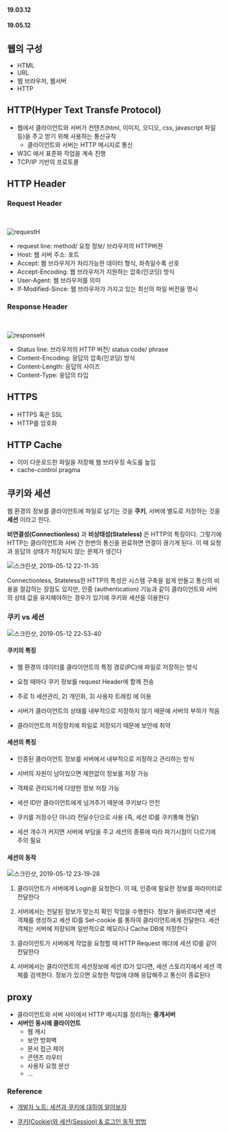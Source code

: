 #### 19.03.12
#### 19.05.12

## 웹의 구성
- HTML
- URL
- 웹 브라우저, 웹서버
- HTTP

## HTTP(Hyper Text Transfe Protocol)
- 웹에서 클라이언트와 서버가 컨텐츠(html, 이미지, 오디오, css, javascript 파일등)을 주고 받기 위해 사용하는 통신규칙
  - 클라이언트와 서버는 HTTP 메시지로 통신
- W3C 에서 표준화 작업을 계속 진행
- TCP/IP 기반의 프로토콜

## HTTP Header
### Request Header
<br>

![requestH](https://user-images.githubusercontent.com/38183218/54200222-386c6f80-450e-11e9-8e5d-57c4f0bb470e.png)

- request line: method/ 요청 정보/ 브라우저의 HTTP버젼
- Host: 웹 서버 주소: 포트
- Accept: 웹 브라우저가 처리가능한 데이터 형식, 좌측일수록 선호
- Accept-Encoding: 웹 브라우저가 지원하는 압축(인코딩) 방식
- User-Agent: 웹 브라우저를 의미
- If-Modified-Since: 웹 브라우저가 가지고 있는 최신의 파일 버전을 명시

### Response Header
<br>

![responseH](https://user-images.githubusercontent.com/38183218/54200223-386c6f80-450e-11e9-865e-1045bd9f302b.png)

- Status line: 브라우저의 HTTP 버전/ status code/ phrase
- Content-Encoding: 응답의 압축(인코딩) 방식
- Content-Length: 응답의 사이즈
- Content-Type: 응답의 타입

## HTTPS
- HTTPS 혹은 SSL
- HTTP를 암호화

## HTTP Cache
- 이미 다운로드한 파일을 저장해 웹 브라우징 속도를 높임
- cache-control pragma

## 쿠키와 세션

웹 환경의 정보를 클라이언트에 파일로 남기는 것을 __쿠키__, 서버에 별도로 저장하는 것을 __세션__ 이라고 한다.

__비연결성(Connectionless)__ 과 __비상태성(Stateless)__ 은 HTTP의 특징이다. 그렇기에 HTTP는 클라이언트와 서버 간 한번의 통신을 완료하면 연결이 끊기게 된다. 이 때 요청과 응답의 상태가 저장되지 않는 문제가 생긴다

![스크린샷, 2019-05-12 22-11-35](https://user-images.githubusercontent.com/38183218/57582714-fad29580-7502-11e9-9cc6-637fb68b15ac.png)

Connectionless, Stateless한 HTTP의 특성은 시스템 구축을 쉽게 만들고 통신의 비용을 절감하는 장점도 있지만, 인증 (authentication) 기능과 같이 클라이언트와 서버의 상태 값을 유지해야하는 경우가 있기에 쿠키와 세션을 이용한다

### 쿠키 vs 세션

![스크린샷, 2019-05-12 22-53-40](https://user-images.githubusercontent.com/38183218/57583173-d37ec700-7508-11e9-9bab-8db54cb957dd.png)


#### 쿠키의 특징

- 웹 환경의 데이터를 클라이언트의 특정 경로(PC)에 파일로 저장하는 방식

- 요청 때마다 쿠키 정보를 request Header에 함께 전송

- 주로 1) 세션관리, 2) 개인화, 3) 사용자 트래킹 에 이용

- 서버가 클라이언트의 상태를 내부적으로 저장하지 않기 때문에 서버의 부하가 적음

- 클라이언트의 저장장치에 파일로 저장되기 때문에 보안에 취약

#### 세션의 특징
- 인증된 클라이언트 정보를 서버에서 내부적으로 저장하고 관리하는 방식
- 서버의 자원이 남아있으면 제한없이 정보를 저장 가능
- 객체로 관리되기에 다양한 정보 저장 가능

- 세션 ID만 클라이언트에게 넘겨주기 때문에 쿠키보다 안전
- 쿠키를 저장수단 아니라 전달수단으로 사용 (즉, 세션 ID를 쿠키통해 전달)
- 세션 개수가 커지면 서버에 부담을 주고 세션의 종류에 따라 파기시점이 다르기에 주의 필요

#### 세션의 동작

![스크린샷, 2019-05-12 23-19-28](https://user-images.githubusercontent.com/38183218/57583554-6c631180-750c-11e9-9722-39034a32a421.png)

1) 클라이언트가 서버에게 Login을 요청한다. 이 때, 인증에 필요한 정보를 파라미터로 전달한다

2) 서버에서는 전달된 정보가 맞는지 확인 작업을 수행한다. 정보가 올바르다면 세션 객체를 생성하고 세션 ID를 Set-cookie 를 통하여 클라이언트에게 전달한다. 세션 객체는 서버에 저장되며 일반적으로 메모리나 Cache DB에 저장한다

3) 클라이언트가 서버에게 작업을 요청할 때 HTTP Request 헤더에 세션 ID를 같이 전달한다

4) 서버에서는 클라이언트의 세션정보에 세션 ID가 있다면, 세션 스토리지에서 세션 객체를 검색한다. 정보가 있으면 요청한 작업에 대해 응답해주고 통신이 종료된다

## proxy
- 클라이언트와 서버 사이에서 HTTP 메시지를 정리하는 __중개서버__
- __서버인 동시에 클라이언트__
  - 웹 캐시
  - 보안 방화벽
  - 문서 접근 제어
  - 콘텐츠 라우터
  - 사용자 요청 분산
  - ...


### Reference

- [개발자 노트: 세션과 쿠키에 대하여 알아보자](https://kim1124.tistory.com/1)

- [쿠키(Cookie)와 세션(Session) & 로그인 동작 방법](https://cjh5414.github.io/cookie-and-session/)